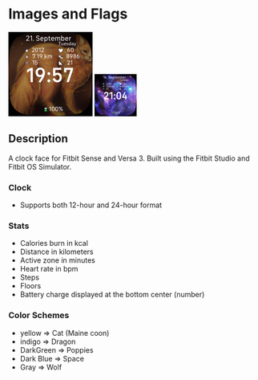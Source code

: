 #  Images and Flags

<img src="CAT.png" alt="Flag_and_Image-screenshot" style="zoom:50%;" />

<img src="SPACE.png" alt="Flag_and_Image-screenshot_SPACE" style="zoom:25%;" /> 



## Description

A clock face for Fitbit Sense and Versa 3. Built using the Fitbit Studio and Fitbit OS Simulator.

### Clock

- Supports both 12-hour and 24-hour format

### Stats

- Calories burn in kcal
- Distance in kilometers
- Active zone in minutes
- Heart rate in bpm
- Steps
- Floors
- Battery charge displayed at the bottom center (number)

### Color Schemes

- yellow => Cat (Maine coon)
- indigo => Dragon
- DarkGreen => Poppies
- Dark Blue => Space
- Gray => Wolf

